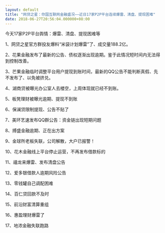```yaml
---
layout: default
title: "网贷之星：你国互联网金融盛况——近日17家P2P平台连续爆雷、清盘、提现困难"
date: 2018-06-27T20:56:04.000000+08:00
---
```


今天17家P2P平台舆情：爆雷、清盘、提现困难等

1、网贷之星官方群投友爆料“米袋计划爆雷”了、成交量188.2亿。

2、花果金融发布了最新的公告、债权逐渐出现逾期。鉴于此情况短时间内无法得到控制改善。

3、芒果金融临时调整平台用户提现到账时间，最新的QQ公告不能判断真假、先不发布了、以免被挤兑。

4、湖商贷被曝光办公室人去楼空，上周体现就已经不到账。

5、板凳理财被曝光逾期、提现不到账

6、保澜贷限制提现、公告不贴了

7、美环艺速发布QQ群公告：资金链出现短期问题

8、搏盛金融逾期、正在出方案

9、金球所老板失联，公司解散，大户已报警！

10、花木金融线上平台停止运营，不再发布借款标的

11、禧龙来爆雷、发布清盘公告

12、爱多银借款人逾期风险公告

13、零钱罐自己调配困难

14、百仁贷回款不及时

15、前沿财富清算重组

16、惠盈理财爆雷了

17、地浓金融失联跑路

